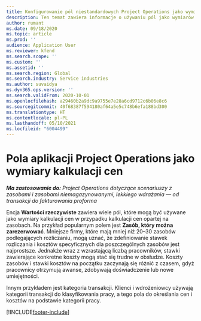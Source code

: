 ```yaml
---
title: Konfigurowanie pól niestandardowych Project Operations jako wymiarów kalkulacji cen
description: Ten temat zawiera informacje o używaniu pól jako wymiarów kalkulacji cen w rozwiązaniu Dynamics 365 Project Operations.
author: rumant
ms.date: 09/18/2020
ms.topic: article
ms.prod: ''
audience: Application User
ms.reviewer: kfend
ms.search.scope: ''
ms.custom: ''
ms.assetid: ''
ms.search.region: Global
ms.search.industry: Service industries
ms.author: suvaidya
ms.dyn365.ops.version: ''
ms.search.validFrom: 2020-10-01
ms.openlocfilehash: a29460b2a9dc9a9755e7e28a6cd9712c6b06e8c6
ms.sourcegitcommit: 40f68387f594180af64a5e5c748b6efa188bd300
ms.translationtype: HT
ms.contentlocale: pl-PL
ms.lasthandoff: 05/10/2021
ms.locfileid: "6004499"
---
```

# <a name="project-operations-fields-as-pricing-dimensions"></a>Pola aplikacji Project Operations jako wymiary kalkulacji cen

_**Ma zastosowanie do:** Project Operations dotyczące scenariuszy z zasobami i zasobami niemagazynowanymi, lekkiego wdrażania — od transakcji do fakturowania proforma_

Encja **Wartości rzeczywiste** zawiera wiele pól, które mogą być używane jako wymiary kalkulacji cen w przypadku kalkulacji cen opartej na zasobach. Na przykład popularnym polem jest **Zasób, który można zarezerwować**. Mniejsze firmy, które mają mniej niż 20–30 zasobów podlegających rozliczaniu, mogą uznać, że zdefiniowanie stawek rozliczania i kosztów specyficznych dla poszczególnych zasobów jest najprostsze. Jednakże wraz z wzrastającą liczbą pracowników, stawki zawierające konkretne koszty mogą stać się trudne w obsłudze. Koszty zasobów i stawki kosztów na początku zaczynają się różnić z czasem, gdyż pracownicy otrzymują awanse, zdobywają doświadczenie lub nowe umiejętności. 

Innym przykładem jest kategoria transakcji. Klienci i wdrożeniowcy używają kategorii transakcji do klasyfikowania pracy, a tego pola do określania cen i kosztów na podstawie kategorii pracy.


[!INCLUDE[footer-include](../includes/footer-banner.md)]